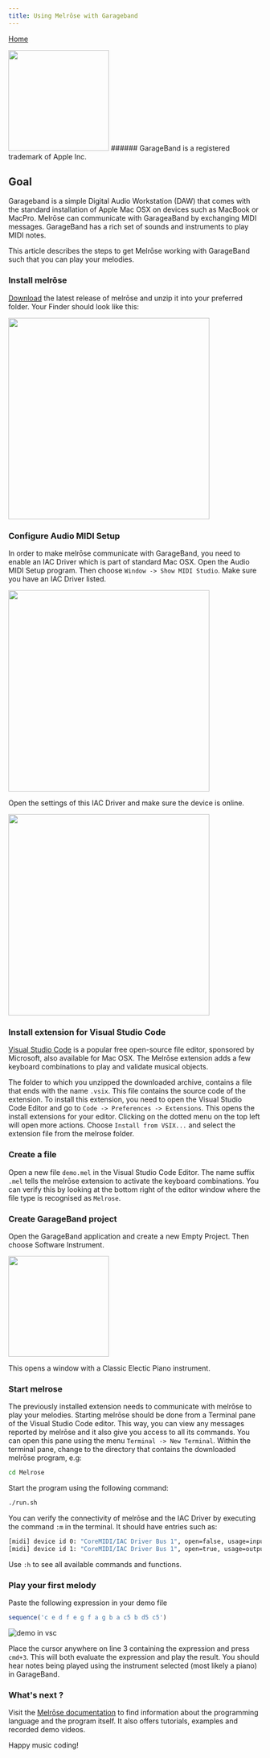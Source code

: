 ```yaml
---
title: Using Melrōse with Garageband
---
```


[Home](https://emicklei.github.io/melrose)

<img src="https://storage.googleapis.com/downloads.ernestmicklei.com/melrose/garageband.png" width="200">
###### GarageBand is a registered trademark of Apple Inc.

## Goal
Garageband is a simple Digital Audio Workstation (DAW) that comes with the standard installation of Apple Mac OSX on devices such as MacBook or MacPro.
Melrōse can communicate with GarageaBand by exchanging MIDI messages. GarageBand has a rich set of sounds and instruments to play MIDI notes. 

This article describes the steps to get Melrōse working with GarageBand such that you can play your melodies.

### Install melrōse
[Download](https://github.com/emicklei/melrose/releases) the latest release of melrōse and unzip it into your preferred folder. Your Finder should look like this:

<img src="https://storage.googleapis.com/downloads.ernestmicklei.com/melrose/melrose_finder.png" width="400">

### Configure Audio MIDI Setup
In order to make melrōse communicate with GarageBand, you need to enable an IAC Driver which is part of standard Mac OSX.
Open the Audio MIDI Setup program.
Then choose `Window -> Show MIDI Studio`.
Make sure you have an IAC Driver listed.

<img src="https://storage.googleapis.com/downloads.ernestmicklei.com/melrose/iacdriver.png" width="400">

Open the settings of this IAC Driver and make sure the device is online.

<img src="https://storage.googleapis.com/downloads.ernestmicklei.com/melrose/iac_online.png" width="400">


### Install extension for Visual Studio Code
[Visual Studio Code](https://code.visualstudio.com/download) is a popular free open-source file editor, sponsored by Microsoft, also available for Mac OSX. 
The Melrōse extension adds a few keyboard combinations to play and validate musical objects.

The folder to which you unzipped the downloaded archive, contains a file that ends with the name `.vsix`. 
This file contains the source code of the extension.
To install this extension, you need to open the Visual Studio Code Editor and go to `Code -> Preferences -> Extensions`.
This opens the install extensions for your editor.
Clicking on the dotted menu on the top left will open more actions. 
Choose `Install from VSIX...` and select the extension file from the melrose folder.


### Create a file
Open a new file `demo.mel` in the Visual Studio Code Editor.
The name suffix `.mel` tells the melrōse extension to activate the keyboard combinations. 
You can verify this by looking at the bottom right of the editor window where the file type is recognised as `Melrose`.


### Create GarageBand project
Open the GarageBand application and create a new Empty Project.
Then choose Software Instrument.

<img src="https://storage.googleapis.com/downloads.ernestmicklei.com/melrose/gb_software_instrument.png" width="200">

This opens a window with a Classic Electic Piano instrument.


### Start melrose
The previously installed extension needs to communicate with melrōse to play your melodies.
Starting melrōse should be done from a Terminal pane of the Visual Studio Code editor.
This way, you can view any messages reported by melrōse and it also give you access to all its commands.
You can open this pane using the menu `Terminal -> New Terminal`.
Within the terminal pane, change to the directory that contains the downloaded melrōse program, e.g:

```bash
cd Melrose
```
Start the program using the following command:

```bash
./run.sh
```

You can verify the connectivity of melrōse and the IAC Driver by executing the command `:m` in the terminal.
It should have entries such as:

```bash
[midi] device id 0: "CoreMIDI/IAC Driver Bus 1", open=false, usage=input
[midi] device id 1: "CoreMIDI/IAC Driver Bus 1", open=true, usage=output
```

Use `:h` to see all available commands and functions.

### Play your first melody
Paste the following expression in your demo file

```javascript
sequence('c e d f e g f a g b a c5 b d5 c5')
```

![demo in vsc](https://storage.googleapis.com/downloads.ernestmicklei.com/melrose/vsc_melrose_demo.png)

Place the cursor anywhere on line 3 containing the expression and press `cmd+3`.
This will both evaluate the expression and play the result.
You should hear notes being played using the instrument selected (most likely a piano) in GarageBand.

### What's next ?
Visit the [Melrōse documentation](https://emicklei.github.io/melrose/) to find information about the programming language and the program itself. It also offers tutorials, examples and recorded demo videos.

Happy music coding!

